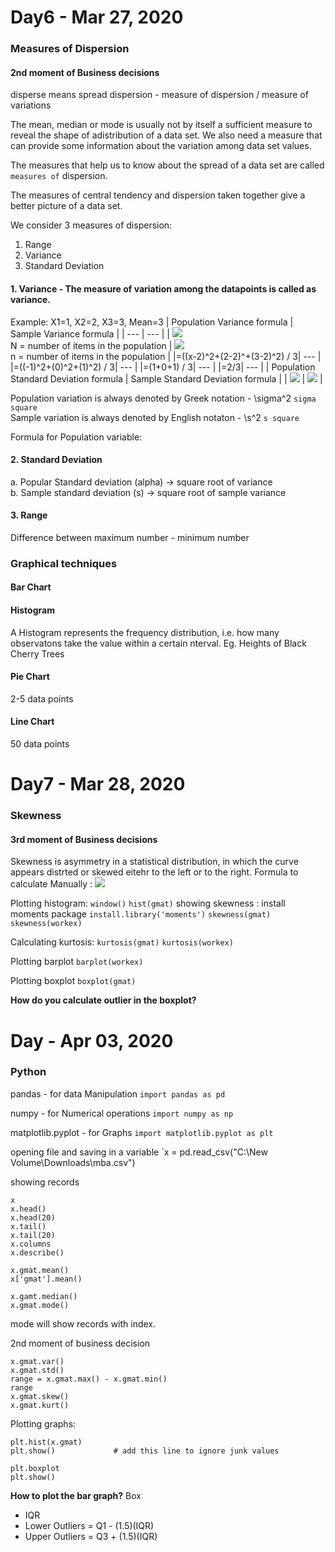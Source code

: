 # Day6 - Mar 27, 2020

### Measures of Dispersion
#### 2nd moment of Business decisions

disperse means spread
dispersion - measure of dispersion / measure of variations

The mean, median or mode is usually not by itself a sufficient measure to reveal the shape of adistribution of a data set. 
We also need a measure that can provide some information about the variation among data set values.

The measures that help us to know about the spread of a data set are called `measures of` dispersion.

The measures of central tendency and dispersion taken together give a better picture of a data set.

We consider 3 measures of dispersion:
1. Range
2. Variance
3. Standard Deviation

#### 1. Variance - The measure of variation among the datapoints is called as variance.
Example: X1=1, X2=2, X3=3,     Mean=3
| Population Variance formula | Sample Variance formula |
| --- | --- |
| <img src="https://latex.codecogs.com/svg.latex?\sigma^2=\frac{\displaystyle\sum_{i=1}^{N}(x_i-\mu)^2}{N}"/> <br/> N = number of items in the population | <img src="https://latex.codecogs.com/svg.latex?s^2=\frac{\displaystyle\sum_{i=1}^{n-1}(x_i-\overline{x})^2}{n-1}"/>  <br/> n = number of items in the population |
|=((x-2)^2+(2-2)^+(3-2)^2) / 3| --- |
|=((-1)^2+(0)^2+(1)^2) / 3| --- |
|=(1+0+1) / 3| --- |
|=2/3| --- |
| Population Standard Deviation formula | Sample Standard Deviation formula |
| <img src="https://latex.codecogs.com/svg.latex?\sigma=\sqrt{\frac{\displaystyle\sum_{i=1}^{N}(x_i-\mu)^2}{N}}"/>  | <img src="https://latex.codecogs.com/svg.latex?s=\sqrt{\frac{\displaystyle\sum_{i=1}^{n-1}(x_i-\overline{x})^2}{n-1}}"/>   |


Population variation is always denoted by Greek notation - \sigma^2  `sigma square` <br/>
Sample variation is always denoted by English notaton - \s^2 `s square`

Formula for Population variable: 

#### 2. Standard Deviation <br/>

a. Popular Standard deviation (alpha) -> square root  of  variance <br/>
b. Sample standard deviation (s) -> square root of sample variance

#### 3. Range
Difference between maximum number - minimum number <br/>

### Graphical techniques
#### Bar Chart
#### Histogram
A Histogram represents the frequency distribution, i.e. how many observatons take the value within a certain nterval.
Eg. Heights of Black Cherry Trees
#### Pie Chart
2-5 data points
#### Line Chart
50 data points

# Day7 - Mar 28, 2020

### Skewness
#### 3rd moment of Business decisions
Skewness is asymmetry in a statistical distribution, in which the curve appears distrted or skewed eitehr to the left or to the right.
Formula to calculate Manually : <img src="https://latex.codecogs.com/svg.latex?\sum{[(x-\mu/\sigma)]}^3"/>
 
Plotting histogram:
  ```window()```
  ```hist(gmat)```
showing skewness : install moments package
  ```install.library('moments')```
  ```skewness(gmat)```
  ```skewness(workex)```
  
Calculating kurtosis:
  ```kurtosis(gmat)```
  ```kurtosis(workex)```

Plotting barplot
  ```barplot(workex)```
  
Plotting boxplot
  ```boxplot(gmat)```

<strong>How do you calculate outlier in the boxplot?</strong>
 

# Day - Apr 03, 2020
### Python
pandas - for data Manipulation
`import pandas as pd`

numpy - for Numerical operations
`import numpy as np`

matplotlib.pyplot - for Graphs
`import matplotlib.pyplot as plt`

opening file and saving in a variable
`x = pd.read_csv("C:\\New Volume\\Downloads\\mba.csv")

showing records
 ```
 x
 x.head()
 x.head(20)
 x.tail()
 x.tail(20)
 x.columns
 x.describe()
  
 x.gmat.mean()
 x['gmat'].mean()
 
 x.gamt.median()
 x.gmat.mode()
 ```
 mode will show records with index.<br/>
 
 2nd moment of business decision
 ```
 x.gmat.var()
 x.gmat.std()
 range = x.gmat.max() - x.gmat.min()
 range
 x.gmat.skew()
 x.gmat.kurt()
 ```
 Plotting graphs:
 ```
 plt.hist(x.gmat)
 plt.show()             # add this line to ignore junk values

 plt.boxplot
 plt.show()
 ```
 <strong>How to plot the bar graph?</strong>
 Box
 * IQR
 * Lower Outliers = Q1 - (1.5)(IQR)
 * Upper Outliers = Q3 + (1.5)(IQR)
 
 
 
 
 
   

  



